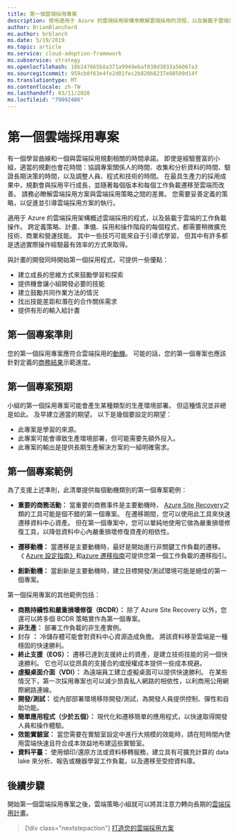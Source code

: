 ```yaml
---
title: 第一個雲端採用專案
description: 使用適用于 Azure 的雲端採用架構來瞭解雲端採用的流程，以及裝載于雲端的工作負載作業。
author: BrianBlanchard
ms.author: brblanch
ms.date: 5/19/2019
ms.topic: article
ms.service: cloud-adoption-framework
ms.subservice: strategy
ms.openlocfilehash: 18b247665b8a371a9949ebaf838d3833a56067a3
ms.sourcegitcommit: 959cb0f63e4fe2d01fec2b820b8237e98599d14f
ms.translationtype: MT
ms.contentlocale: zh-TW
ms.lasthandoff: 03/11/2020
ms.locfileid: "79092486"
---
```

<!-- markdownlint-disable MD026 -->

# <a name="first-cloud-adoption-project"></a>第一個雲端採用專案

有一個學習曲線和一個與雲端採用規劃相關的時間承諾。 即使是經驗豐富的小組，適當的規劃也會花時間：協調專案關係人的時間、收集和分析資料的時間、驗證長期決策的時間，以及調整人員、程式和技術的時間。 在最具生產力的採用成果中，規劃會與採用平行成長，並隨著每個版本和每個工作負載遷移至雲端而改善。 請務必瞭解雲端採用方案與雲端採用策略之間的差異。 您需要妥善定義的策略，以促進並引導雲端採用方案的執行。

適用于 Azure 的雲端採用架構概述雲端採用的程式，以及裝載于雲端的工作負載操作。 跨定義策略、計畫、準備、採用和操作階段的每個程式，都需要稍微擴充技術、商業和營運技能。 其中一些技巧可能來自于引導式學習。 但其中有許多都是透過實際操作經驗最有效率的方式來取得。

與計畫的開發同時開始第一個採用程式，可提供一些優點：

- 建立成長的思維方式來鼓勵學習和探索
- 提供機會讓小組開發必要的技能
- 建立鼓勵共同作業方法的情況
- 找出技能差距和潛在的合作關係需求
- 提供有形的輸入給計畫

## <a name="first-project-criteria"></a>第一個專案準則

您的第一個採用專案應符合雲端採用的[動機](./motivations.md)。 可能的話，您的第一個專案也應該針對定義的[商務結果](./business-outcomes/business-outcome-template.md)示範進度。

## <a name="first-project-expectations"></a>第一個專案預期

小組的第一個採用專案可能會產生某種類型的生產環境部署。 但這種情況並非總是如此。 及早建立適當的期望。 以下是幾個要設定的期望：

- 此專案是學習的來源。
- 此專案可能會導致生產環境部署，但可能需要先額外投入。
- 此專案的輸出是提供長期生產解決方案的一組明確需求。

## <a name="first-project-examples"></a>第一個專案範例

為了支援上述準則，此清單提供每個動機類別的第一個專案範例：

- **重要的商務活動：** 當重要的商務事件是主要動機時， [Azure Site Recovery](../migrate/azure-migration-guide/migrate.md?tabs=Tools#azure-site-recovery)之類的工具可能是個不錯的第一個專案。 在遷移期間，您可以使用此工具來快速遷移資料中心資產。 但在第一個專案中，您可以單純地使用它做為嚴重損壞修復工具，以降低資料中心內嚴重損壞修復資產的相依性。

- **遷移動機：** 當遷移是主要動機時，最好是開始進行非關鍵工作負載的遷移。 《 [Azure 設定指南》](../ready/azure-setup-guide/index.md)和[azure 遷移指南](../migrate/azure-migration-guide/index.md)可提供您第一個工作負載的遷移指引。

- **創新動機：** 當創新是主要動機時，建立目標開發/測試環境可能是絕佳的第一個專案。

第一個採用專案的其他範例包括：

- **商務持續性和嚴重損壞修復（BCDR）：** 除了 Azure Site Recovery 以外，您還可以將多個 BCDR 策略實作為第一個專案。
- **非生產：** 部署工作負載的非生產實例。
- 封存 **：** 冷儲存體可能會對資料中心資源造成負擔。 將該資料移至雲端是一種穩固的快速勝利。
- **終止支援（EOS）：** 遷移已達到支援終止的資產，是建立技術技能的另一個快速勝利。 它也可以從昂貴的支援合約或授權成本提供一些成本規避。
- **虛擬桌面介面（VDI）：** 為遠端員工建立虛擬桌面可以提供快速勝利。 在某些情況下，第一次採用專案也可以減少昂貴私人網路的相依性，以利商用公用網際網路連線。
- **開發/測試：** 從內部部署環境移除開發/測試，為開發人員提供控制、彈性和自助功能。
- **簡單應用程式（少於五個）：** 現代化和遷移簡單的應用程式，以快速取得開發人員和操作體驗。
- **效能實驗室：** 當您需要在實驗室設定中進行大規模的效能時，請在短時間內使用雲端快速且符合成本效益地布建這些實驗室。
- **資料平臺：** 使用傾印/還原方法或資料移轉服務，建立具有可擴充計算的 data lake 來分析、報告或機器學習工作負載，以及遷移至受控資料庫。

## <a name="next-steps"></a>後續步驟

開始第一個雲端採用專案之後，雲端策略小組就可以將其注意力轉向長期的[雲端採用計畫](../plan/index.md)。

> [!div class="nextstepaction"]
> [打造您的雲端採用方案](../plan/index.md)
